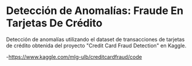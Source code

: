 # Detección de Anomalías: Fraude En Tarjetas De Crédito

Detección de anomalías utilizando el dataset de transacciones de tarjetas de crédito obtenida del proyecto "Credit Card Fraud Detection" en Kaggle.

-https://www.kaggle.com/mlg-ulb/creditcardfraud/code
